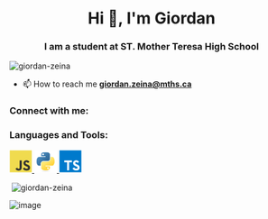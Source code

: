 <h1 align="center">Hi 👋, I'm Giordan</h1>
<h3 align="center">I am a student at ST. Mother Teresa High School</h3>

<p align="left"> <img src="https://komarev.com/ghpvc/?username=giordan-zeina&label=Profile%20views&color=0e75b6&style=flat" alt="giordan-zeina" /> </p>

- 📫 How to reach me **giordan.zeina@mths.ca**

<h3 align="left">Connect with me:</h3>
<p align="left">
</p>

<h3 align="left">Languages and Tools:</h3>
<p align="left"> <a href="https://developer.mozilla.org/en-US/docs/Web/JavaScript" target="_blank" rel="noreferrer"> <img src="https://raw.githubusercontent.com/devicons/devicon/master/icons/javascript/javascript-original.svg" alt="javascript" width="40" height="40"/> </a> <a href="https://www.python.org" target="_blank" rel="noreferrer"> <img src="https://raw.githubusercontent.com/devicons/devicon/master/icons/python/python-original.svg" alt="python" width="40" height="40"/> </a> <a href="https://www.typescriptlang.org/" target="_blank" rel="noreferrer"> <img src="https://raw.githubusercontent.com/devicons/devicon/master/icons/typescript/typescript-original.svg" alt="typescript" width="40" height="40"/> </a> </p>

<p>&nbsp;<img align="center" src="https://github-readme-stats.vercel.app/api?username=giordan-zeina&show_icons=true&locale=en" alt="giordan-zeina" /></p>

![image](https://github.com/giordan-zeina/giordan-zeina/assets/144264315/22a3d887-b639-45ad-8c76-641b5e0eaadc)
